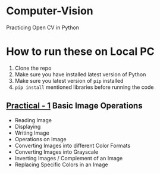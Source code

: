 # Computer-Vision
Practicing Open CV in Python

# How to run these on Local PC
1. Clone the repo
2. Make sure you have installed latest version of Python
3. Make sure you latest version of `pip` installed
4. `pip install` mentioned libraries before running the code

## [Practical - 1](https://github.com/maitrakhatri/Computer-Vision/blob/main/Practicals/1.%20Basic%20Image%20Procressing.py) Basic Image Operations
- Reading Image
- Displaying
- Writing Image
- Operations on Image
- Converting Images into different Color Formats
- Converting Images into Grayscale
- Inverting Images / Complement of an Image
- Replacing Specific Colors in an Image
